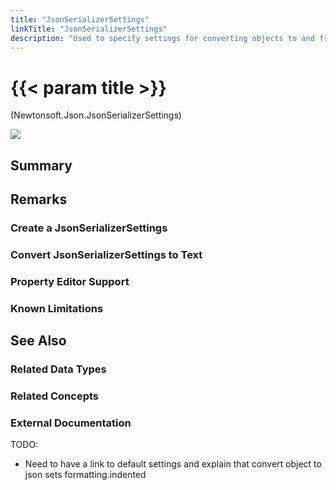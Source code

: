 ```yaml
---
title: "JsonSerializerSettings"
linkTitle: "JsonSerializerSettings"
description: "Used to specify settings for converting objects to and from Json."
---
```


# {{< param title >}}

<p class="namespace">(Newtonsoft.Json.JsonSerializerSettings)</p>

<img src="/images/work-in-progress.jpg">

## Summary

## Remarks

### Create a JsonSerializerSettings

### Convert JsonSerializerSettings to Text

### Property Editor Support

### Known Limitations

## See Also

### Related Data Types

### Related Concepts

### External Documentation

TODO:

* Need to have a link to default settings and explain that convert object to json sets formatting.indented
